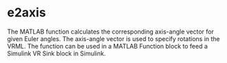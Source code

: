 # e2axis
The MATLAB function calculates the corresponding axis-angle vector for given Euler angles. The axis-angle vector is used to specify rotations in the VRML. The function can be used in a MATLAB Function block to feed a Simulink VR Sink block in Simulink.
